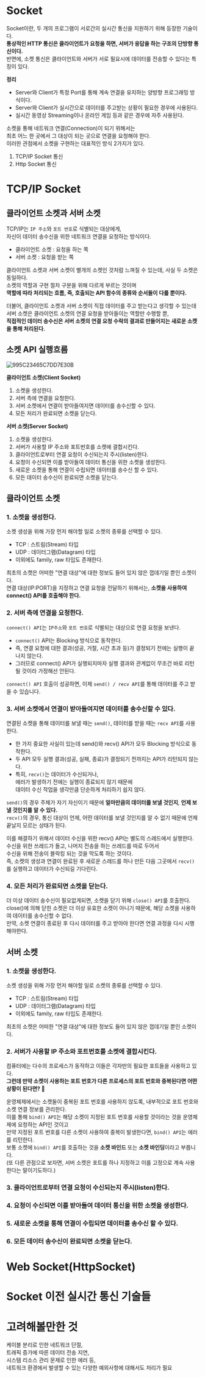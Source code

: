 # Socket 
  
Socket이란, 두 개의 프로그램이 서로간의 실시간 통신을 지원하기 위해 등장한 기술이다.            
**통상적인 HTTP 통신은 클라이언트가 요청을 하면, 서버가 응답을 하는 구조의 단방향 통신이다.**         
반면에, 소켓 통신은 클라이언트와 서버가 서로 필요시에 데이터를 전송할 수 있다는 특징이 있다.       

**정리**
* Server와 Client가 특정 Port를 통해 계속 연결을 유지하는 양방향 프로그래밍 방식이다.
* Server와 Client가 실시간으로 데이터를 주고받는 상황이 필요한 경우에 사용된다.
* 실시간 동영상 Streaming이나 온라인 게임 등과 같은 경우에 자주 사용된다.
   
소켓을 통해 네트워크 연결(Connection)이 되기 위해서는        
최초 어느 한 곳에서 그 대상이 되는 곳으로 연결을 요청해야 한다.  
이러한 관점에서 소켓을 구현하는 대표적인 방식 2가지가 있다.     
  
1. TCP/IP Socket 통신  
2. Http Socket 통신

# TCP/IP Socket 
## 클라이언트 소켓과 서버 소켓      
   
TCP/IP는 `IP 주소`와 `포트 번호`로 식별되는 대상에게,         
자신이 데이터 송수신을 위한 네트워크 연결을 요청하는 방식이다.    
           
* 클라이언트 소켓 : 요청을 하는 쪽 
* 서버 소켓 : 요청을 받는 쪽 
    
클라이언트 소켓과 서버 소켓이 별개의 소켓인 것처럼 느껴질 수 있는데, 사실 두 소켓은 동일하다.      
소켓의 역할과 구현 절차 구분을 위해 다르게 부르는 것이며        
**역할에 따라 처리되는 흐름, 즉, 호출되는 API 함수의 종류와 순서들이 다를 뿐이다.**    
  
더불어, 클라이언트 소켓과 서버 소켓이 직접 데이터를 주고 받는다고 생각할 수 있는데     
서버 소켓은 클라이언트 소켓의 연결 요청을 받아들이는 역할만 수행할 뿐,      
**직접적인 데이터 송수신은 서버 소켓의 연결 요청 수락의 결과로 만들어지는 새로운 소켓을 통해 처리된다.**      

## 소켓 API 실행흐름 
   
![995C23465C7DD7E30B](https://user-images.githubusercontent.com/50267433/148018483-aae99542-79f2-4bc3-8a18-9b3191ac926b.png)    

**클라이언트 소켓(Client Socket)**     
1. 소켓을 생성한다.     
2. 서버 측에 연결을 요청한다.    
3. 서버 소켓에서 연결이 받아들여지면 데이터를 송수신할 수 있다.        
4. 모든 처리가 완료되면 소켓을 닫는다.       
     
**서버 소켓(Server Socket)**       
1. 소켓을 생성한다.      
2. 서버가 사용할 IP 주소와 포트번호를 소켓에 결합시킨다.         
3. 클라이언트로부터 연결 요청이 수신되는지 주시(listen)한다.     
4. 요청이 수신되면 이를 받아들여 데이터 통신을 위한 소켓을 생성한다.   
5. 새로운 소켓을 통해 연결이 수립되면 데이터를 송수신 할 수 있다.     
6. 모든 데이터 송수신이 완료되면 소켓을 닫는다.    

## 클라이언트 소켓
### 1. 소켓을 생성한다.    
     
소켓 생성을 위해 가장 먼저 해야할 일로 소켓의 종류를 선택할 수 있다.      
  
* TCP : 스트림(Stream) 타입    
* UDP : 데이터그램(Datagram) 타입   
* 이외에도 family, raw 타입도 존재한다.     
  
최초의 소켓은 어떠한 "연결 대상"에 대한 정보도 들어 있지 않은 껍데기일 뿐인 소켓이다.        
연결 대상(IP:PORT)을 지정하고 연결 요청을 전달하기 위해서는, **소켓을 사용하여 connect() API를 호출해야 한다.**      
  
### 2. 서버 측에 연결을 요청한다.      

`connect() API`는 `IP주소`와 `포트 번호`로 식별되는 대상으로 연결 요청을 보낸다.           
  
* `connect()` API는 Blocking 방식으로 동작한다.            
* 즉, 연결 요청에 대한 결과(성공, 거절, 시간 초과 등)가 결정되기 전에는 실행이 끝나지 않는다.          
* 그러므로 connect() API가 실행되지마자 실행 결과와 관계없이 무조건 바로 리턴될 것이라 가정해선 안된다.      
  
`connect() API` 호출이 성공하면, 이제 `send() / recv API`를 통해 데이터를 주고 받을 수 있습니다.   

### 3. 서버 소켓에서 연결이 받아들여지면 데이터를 송수신할 수 있다.     

연결된 소켓을 통해 데이터를 보낼 때는 `send()`, 데이터를 받을 때는 `recv API`를 사용한다.    

* 한 가지 중요한 사실이 있는데 send()와 recv() API가 모두 Blocking 방식으로 동작한다.  
* 두 API 모두 실행 결과(성공, 실패, 종료)가 결정되기 전까지는 API가 리턴되지 않는다.  
* 특히, `recv()`는 데이터가 수신되거나,   
    에러가 발생하기 전에는 실행이 종료되지 않기 때문에    
    데이터 수신 작업을 생각만큼 단순하게 처리하기 쉽지 않다.     
  
`send()`의 경우 주체가 자기 자신이기 때문에 **얼마만큼의 데이터를 보낼 것인지**, **언제 보낼 것인지를 알 수 있다.**       
`recv()`의 경우, 통신 대상이 언제, 어떤 데이터를 보낼 것인지를 알 수 없기 때문에 언제 끝날지 모르는 상태가 된다.      
      
이를 해결하기 위해서 데이터 수신을 위한 recv() API는 별도의 스레드에서 실행한다.       
수신을 위한 쓰레드가 돌고, 나머지 전송을 하는 쓰레드를 따로 두어서       
수신을 위해 전송이 블락킹 되는 것을 막도록 하는 것이다.          
즉, 소켓의 생성과 연결이 완료된 후 새로운 스레드를 하나 만든 다음 그곳에서 `recv()`를 실행하고 데이터가 수신되길 기다린다.    

### 4. 모든 처리가 완료되면 소켓을 닫는다. 
   
더 이상 데이터 송수신이 필요없게되면, 소켓을 닫기 위해 `close() API`를 호출한다.         
close()에 의해 닫힌 소켓은 더 이상 유효한 소켓이 아니기 때문에, 해당 소켓을 사용하여 데이터를 송수신할 수 없다.     
만약, 소켓 연결이 종료된 후 다시 데이터를 주고 받아야 한다면 연결 과정을 다시 시행해야한다.     
   
## 서버 소켓 
### 1. 소켓을 생성한다.   
소켓 생성을 위해 가장 먼저 해야할 일로 소켓의 종류를 선택할 수 있다.

* TCP : 스트림(Stream) 타입
* UDP : 데이터그램(Datagram) 타입
* 이외에도 family, raw 타입도 존재한다.

최초의 소켓은 어떠한 "연결 대상"에 대한 정보도 들어 있지 않은 껍데기일 뿐인 소켓이다.          
  
### 2. 서버가 사용할 IP 주소와 포트번호를 소켓에 결합시킨다.          
  
컴퓨터에는 다수의 프로세스가 동작하고 이들은 각자만의 필요한 포트들을 사용하고 있다.         
**그런데 만약 소켓이 사용하는 포트 번호가 다른 프로세스의 포트 번호와 중복된다면 어떤 상황이 된다면? 🤔**       
    
운영체제에서는 소켓들이 중복된 포트 번호를 사용하지 않도록, 내부적으로 포트 번호와 소켓 연결 정보를 관리한다.       
이를 통해 `bind() API`는 해당 소켓이 지정된 포트 번호를 사용할 것이라는 것을 운영체제에 요청하는 API인 것이고       
만약 지정된 포트 번호를 다른 소켓이 사용하여 중복이 발생한다면, `bind() API`는 에러를 리턴한다.      
보통 소켓에 `bind() API`를 호출하는 것을 **소켓 바인드** 또는 **소켓 바인딩**이라고 부릅니다.       
(또 다른 관점으로 보자면, 서버 소켓은 포트를 하나 지정하고 이를 고정으로 계속 사용한다는 말이기도하다.)         

### 3. 클라이언트로부터 연결 요청이 수신되는지 주시(listen)한다.     
### 4. 요청이 수신되면 이를 받아들여 데이터 통신을 위한 소켓을 생성한다.   
### 5. 새로운 소켓을 통해 연결이 수립되면 데이터를 송수신 할 수 있다.     
### 6. 모든 데이터 송수신이 완료되면 소켓을 닫는다.    

# Web Socket(HttpSocket) 


# Socket 이전 실시간 통신 기술들 


# 고려해볼만한 것 
 
케이블 분리로 인한 네트워크 단절,     
트래픽 증가에 따른 데이터 전송 지연,     
시스템 리소스 관리 문제로 인한 에러 등,    
네트워크 환경에서 발생할 수 있는 다양한 예외사항에 대해서도 처리가 필요   
